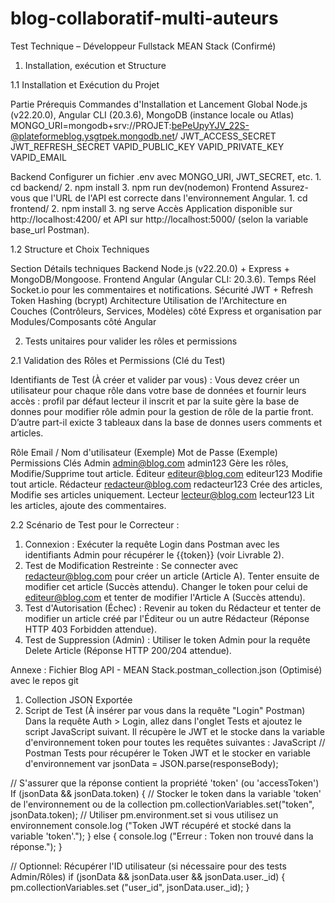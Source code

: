 # blog-collaboratif-multi-auteurs
Test Technique – Développeur Fullstack MEAN Stack (Confirmé)
1. Installation, exécution et Structure


1.1  Installation et Exécution du Projet

Partie	Prérequis	Commandes d'Installation et Lancement
Global	Node.js (v22.20.0), Angular CLI (20.3.6), MongoDB (instance locale ou Atlas)	MONGO_URI=mongodb+srv://PROJET:bePeUpyYJV_22S-@plateformeblog.ysgtpek.mongodb.net/
JWT_ACCESS_SECRET
JWT_REFRESH_SECRET
VAPID_PUBLIC_KEY
VAPID_PRIVATE_KEY VAPID_EMAIL

Backend	Configurer un fichier .env avec MONGO_URI, JWT_SECRET, etc.	1. cd backend/ 2. npm install 3. npm run dev(nodemon)
Frontend	Assurez-vous que l'URL de l'API est correcte dans l'environnement Angular.	1. cd frontend/ 2. npm install 3. ng serve 
Accès		Application disponible sur http://localhost:4200/ et API sur http://localhost:5000/ (selon la variable base_url Postman).

1.2	Structure et Choix Techniques


Section	Détails techniques 
Backend	Node.js (v22.20.0) + Express + MongoDB/Mongoose.
Frontend	Angular (Angular CLI: 20.3.6).
Temps Réel	Socket.io pour les commentaires et notifications.
Sécurité	JWT + Refresh Token  Hashing (bcrypt)
Architecture	Utilisation de l'Architecture en Couches (Contrôleurs, Services, Modèles) côté Express et organisation par Modules/Composants côté Angular


2. Tests unitaires pour valider les rôles et permissions


2.1 Validation des Rôles et Permissions (Clé du Test) 

Identifiants de Test (À créer et valider par vous) : Vous devez créer un utilisateur pour chaque rôle dans votre base de données et fournir leurs accès : profil par défaut lecteur il inscrit et par la suite gère la base de donnes pour modifier rôle admin pour la gestion de rôle de la partie front.
D’autre part-il exicte 3 tableaux dans la base de donnes users comments et articles.

Rôle 	Email / Nom d'utilisateur (Exemple)	Mot de Passe (Exemple)	Permissions Clés 
Admin	admin@blog.com	admin123	Gère les rôles, Modifie/Supprime tout article.
Éditeur	editeur@blog.com	editeur123	Modifie tout article.
Rédacteur	redacteur@blog.com	redacteur123	Crée des articles, Modifie ses articles uniquement.
Lecteur	lecteur@blog.com	lecteur123	Lit les articles, ajoute des commentaires.


2.2	Scénario de Test pour le Correcteur :

1.	Connexion : Exécuter la requête Login dans Postman avec les identifiants Admin pour récupérer le {{token}} (voir Livrable 2).
2.	Test de Modification Restreinte : Se connecter avec redacteur@blog.com pour créer un article (Article A). Tenter ensuite de modifier cet article (Succès attendu). Changer le token pour celui de editeur@blog.com et tenter de modifier l'Article A (Succès attendu).
3.	Test d'Autorisation (Échec) : Revenir au token du Rédacteur et tenter de modifier un article créé par l'Éditeur ou un autre Rédacteur (Réponse HTTP 403 Forbidden attendue).
4.	Test de Suppression (Admin) : Utiliser le token Admin pour la requête Delete Article (Réponse HTTP 200/204 attendue).





Annexe : Fichier Blog API - MEAN Stack.postman_collection.json (Optimisé) avec le repos git

1. Collection JSON Exportée
2. Script de Test (À insérer par vous dans la requête "Login" Postman)
Dans la requête Auth > Login, allez dans l'onglet Tests et ajoutez le script JavaScript suivant. Il récupère le JWT et le stocke dans la variable d'environnement token pour toutes les requêtes suivantes :
JavaScript
// Postman Tests pour récupérer le Token JWT et le stocker en variable d'environnement
var jsonData = JSON.parse(responseBody);

// S'assurer que la réponse contient la propriété 'token' (ou 'accessToken')
If (jsonData && jsonData.token) {
    // Stocker le token dans la variable 'token' de l'environnement ou de la collection
    pm.collectionVariables.set("token", jsonData.token); // Utiliser pm.environment.set si vous utilisez un environnement
    console.log ("Token JWT récupéré et stocké dans la variable 'token'.");
} else {
    console.log ("Erreur : Token non trouvé dans la réponse.");
}

// Optionnel: Récupérer l'ID utilisateur (si nécessaire pour des tests Admin/Rôles)
if (jsonData && jsonData.user && jsonData.user._id) {
    pm.collectionVariables.set ("user_id", jsonData.user._id);
}

